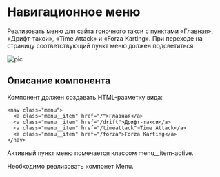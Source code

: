 # Навигационное меню

Реализовать меню для сайта гоночного такси с пунктами «Главная», «Дрифт-такси», «Time Attack» и «Forza Karting». При переходе на страницу соответствующий пункт меню должен подсветиться:

![pic](https://raw.githubusercontent.com/netology-code/ra16-homeworks/master/router/menu/assets/menu.jpg)

## Описание компонента

Компонент должен создавать HTML-разметку вида:

```
<nav class="menu">
  <a class="menu__item" href="/">Главная</a>
  <a class="menu__item" href="/drift">Дрифт-такси</a>
  <a class="menu__item" href="/timeattack">Time Attack</a>
  <a class="menu__item" href="/forza">Forza Karting</a>
</nav>
```

Активный пункт меню помечается классом menu__item-active.

Необходимо реализовать компонет Menu.